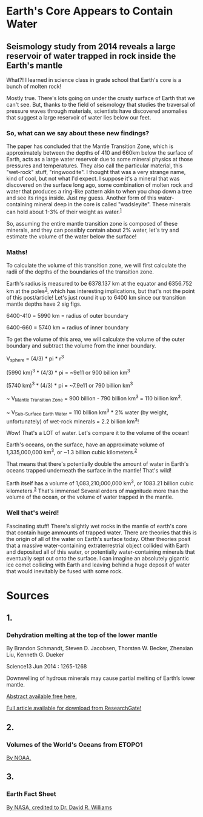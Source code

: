 # Earth's Core Appears to Contain Water

## Seismology study from 2014 reveals a large reservoir of water trapped in rock inside the Earth's mantle

What?! I learned in science class in grade school that Earth's core is a bunch of molten rock!

Mostly true. There's lots going on under the crusty surface of Earth that we can't see. But, thanks to the field of seismology that studies the traversal of pressure waves through materials, scientists have discovered anomalies that suggest a large reservoir of water lies below our feet.

### So, what can we say about these new findings?

The paper has concluded that the Mantle Transition Zone, which is approximately between the depths of 410 and 660km below the surface of Earth, acts as a large water reservoir due to some mineral physics at those pressures and temperatures. They also call the particular material, this "wet-rock" stuff, "ringwoodite". I thought that was a very strange name, kind of cool, but not what I'd expect. I suppose it's a mineral that was discovered on the surface long ago, some combination of molten rock and water that produces a ring-like pattern akin to when you chop down a tree and see its rings inside. Just my guess. Another form of this water-containing mineral deep in the core is called "wadsleyite". These minerals can hold about 1-3% of their weight as water.<sup>[1](#1)</sup>

So, assuming the entire mantle transition zone is composed of these minerals, and they can possibly contain about 2% water, let's try and estimate the volume of the water below the surface!

### Maths!

To calculate the volume of this transition zone, we will first calculate the radii of the depths of the boundaries of the transition zone.

Earth's radius is measured to be 6378.137 km at the equator and 6356.752 km at the poles<sup>[3](#3)</sup>, which has interesting implications, but that's not the point of this post/article! Let's just round it up to 6400 km since our transition mantle depths have 2 sig figs.

6400-410 = 5990 km = radius of outer boundary

6400-660 = 5740 km = radius of inner boundary

To get the volume of this area, we will calculate the volume of the outer boundary and subtract the volume from the inner boundary.

V<sub>sphere</sub> = (4/3) * pi * r<sup>3</sup>

(5990 km)<sup>3</sup> * (4/3) * pi = ~9e11 or 900 billion km<sup>3</sup>

(5740 km)<sup>3</sup> * (4/3) * pi = ~7.9e11 or 790 billion km<sup>3</sup>

~ V<sub>Mantle Transition Zone</sub> = 900 billion - 790 billion km<sup>3</sup> = 110 billion km<sup>3</sup>.

~ V<sub>Sub-Surface Earth Water</sub> = 110 billion km<sup>3</sup> * 2% water (by weight, unfortunately) of wet-rock minerals = 2.2 billion km<sup>3</sup>!

Wow! That's a LOT of water. Let's compare it to the volume of the ocean!

Earth's oceans, on the surface, have an approximate volume of 1,335,000,000 km<sup>3</sup>, or ~1.3 billion cubic kilometers.<sup>[2](#2)</sup>

That means that there's potentially double the amount of water in Earth's oceans trapped underneath the surface in the mantle! That's wild!

Earth itself has a volume of 1,083,210,000,000 km<sup>3</sup>, or 1083.21 billion cubic kilometers.<sup>[3](#3)</sup> That's immense! Several orders of magnitude more than the volume of the ocean, or the volume of water trapped in the mantle.

### Well that's weird!

Fascinating stuff! There's slightly wet rocks in the mantle of earth's core that contain huge ammounts of trapped water. There are theories that this is the origin of all of the water on Earth's surface today. Other theories posit that a massive water-containing extraterrestrial object collided with Earth and deposited all of this water, or potentially water-containing minerals that eventually sept out onto the surface. I can imagine an absolutely gigantic ice comet colliding with Earth and leaving behind a huge deposit of water that would inevitably be fused with some rock.

# Sources

## 1.

### Dehydration melting at the top of the lower mantle

By Brandon Schmandt, Steven D. Jacobsen, Thorsten W. Becker, Zhenxian Liu, Kenneth G. Dueker

Science13 Jun 2014 : 1265-1268

Downwelling of hydrous minerals may cause partial melting of Earth’s lower mantle.

[Abstract available free here.](https://www.scienceopen.com/document?vid=4561370a-658f-4497-abcb-ea74fc99d5c6)

[Full article available for download from ResearchGate!](https://www.researchgate.net/publication/263069116_Earth%27s_interior_Dehydration_melting_at_the_top_of_the_lower_mantle)

## 2.

### Volumes of the World's Oceans from ETOPO1

[By NOAA.](https://web.archive.org/web/20150311032757/http://ngdc.noaa.gov/mgg/global/etopo1_ocean_volumes.html)

## 3.

### Earth Fact Sheet

[By NASA, credited to Dr. David R. Williams](https://nssdc.gsfc.nasa.gov/planetary/factsheet/earthfact.html)
